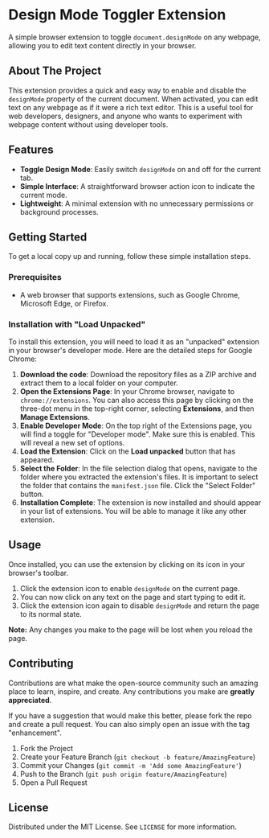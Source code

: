 # Design Mode Toggler Extension

A simple browser extension to toggle `document.designMode` on any webpage, allowing you to edit text content directly in your browser.

## About The Project

This extension provides a quick and easy way to enable and disable the `designMode` property of the current document. When activated, you can edit text on any webpage as if it were a rich text editor. This is a useful tool for web developers, designers, and anyone who wants to experiment with webpage content without using developer tools.

## Features

*   **Toggle Design Mode**: Easily switch `designMode` on and off for the current tab.
*   **Simple Interface**: A straightforward browser action icon to indicate the current mode.
*   **Lightweight**: A minimal extension with no unnecessary permissions or background processes.

## Getting Started

To get a local copy up and running, follow these simple installation steps.

### Prerequisites

*   A web browser that supports extensions, such as Google Chrome, Microsoft Edge, or Firefox.

### Installation with "Load Unpacked"

To install this extension, you will need to load it as an "unpacked" extension in your browser's developer mode. Here are the detailed steps for Google Chrome:

1.  **Download the code**: Download the repository files as a ZIP archive and extract them to a local folder on your computer.
2.  **Open the Extensions Page**: In your Chrome browser, navigate to `chrome://extensions`. You can also access this page by clicking on the three-dot menu in the top-right corner, selecting **Extensions**, and then **Manage Extensions**.
3.  **Enable Developer Mode**: On the top right of the Extensions page, you will find a toggle for "Developer mode". Make sure this is enabled. This will reveal a new set of options.
4.  **Load the Extension**: Click on the **Load unpacked** button that has appeared.
5.  **Select the Folder**: In the file selection dialog that opens, navigate to the folder where you extracted the extension's files. It is important to select the folder that contains the `manifest.json` file. Click the "Select Folder" button.
6.  **Installation Complete**: The extension is now installed and should appear in your list of extensions. You will be able to manage it like any other extension.

## Usage

Once installed, you can use the extension by clicking on its icon in your browser's toolbar.

1.  Click the extension icon to enable `designMode` on the current page.
2.  You can now click on any text on the page and start typing to edit it.
3.  Click the extension icon again to disable `designMode` and return the page to its normal state.

**Note:** Any changes you make to the page will be lost when you reload the page.

## Contributing

Contributions are what make the open-source community such an amazing place to learn, inspire, and create. Any contributions you make are **greatly appreciated**.

If you have a suggestion that would make this better, please fork the repo and create a pull request. You can also simply open an issue with the tag "enhancement".

1.  Fork the Project
2.  Create your Feature Branch (`git checkout -b feature/AmazingFeature`)
3.  Commit your Changes (`git commit -m 'Add some AmazingFeature'`)
4.  Push to the Branch (`git push origin feature/AmazingFeature`)
5.  Open a Pull Request

## License

Distributed under the MIT License. See `LICENSE` for more information.